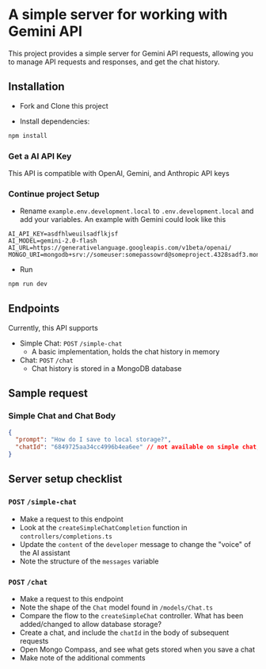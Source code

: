 # A simple server for working with Gemini API

This project provides a simple server for Gemini API requests, allowing you to manage API requests and responses, and get the chat history.

## Installation

- Fork and Clone this project

- Install dependencies:

```bash
npm install
```

### Get a AI API Key

This API is compatible with OpenAI, Gemini, and Anthropic API keys

### Continue project Setup

- Rename `example.env.development.local` to `.env.development.local` and add your variables. An example with Gemini could look like this

```
AI_API_KEY=asdfhlweuilsadflkjsf
AI_MODEL=gemini-2.0-flash
AI_URL=https://generativelanguage.googleapis.com/v1beta/openai/
MONGO_URI=mongodb+srv://someuser:somepassowrd@someproject.4328sadf3.mongodb.net/
```

- Run

```bash
npm run dev
```

## Endpoints

Currently, this API supports

- Simple Chat: `POST` `/simple-chat`
  - A basic implementation, holds the chat history in memory
- Chat: `POST` `/chat`
  - Chat history is stored in a MongoDB database

## Sample request

### Simple Chat and Chat Body

```json
{
  "prompt": "How do I save to local storage?",
  "chatId": "6849725aa34cc4996b4ea6ee" // not available on simple chat, optional on chat
}
```

## Server setup checklist

### `POST` `/simple-chat`

- Make a request to this endpoint
- Look at the `createSimpleChatCompletion` function in `controllers/completions.ts`
- Update the `content` of the `developer` message to change the "voice" of the AI assistant
- Note the structure of the `messages` variable

### `POST` `/chat`

- Make a request to this endpoint
- Note the shape of the `Chat` model found in `/models/Chat.ts`
- Compare the flow to the `createSimpleChat` controller. What has been added/changed to allow database storage?
- Create a chat, and include the `chatId` in the body of subsequent requests
- Open Mongo Compass, and see what gets stored when you save a chat
- Make note of the additional comments
